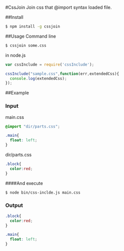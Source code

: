 #CssJoin
Join css that @import syntax loaded file.

##Install
```sh
$ npm install -g cssjoin
```

##Usage
Command line
```sh
$ cssjoin some.css
```

in node.js
```javascript
var cssInclude = require('cssInclude');

cssInclude("sample.css",function(err,extendedCss){
  console.log(extendedCss);
});

```

##Example
### Input
main.css
```css
@import "dir/parts.css";

.main{
  float: left;
}
```
dir/parts.css
```css
.block{
  color:red;
}
```

####And execute
```sh
$ node bin/css-inclde.js main.css
```
### Output
```css
.block{
  color:red;
}

.main{
  float: left;
}
```
